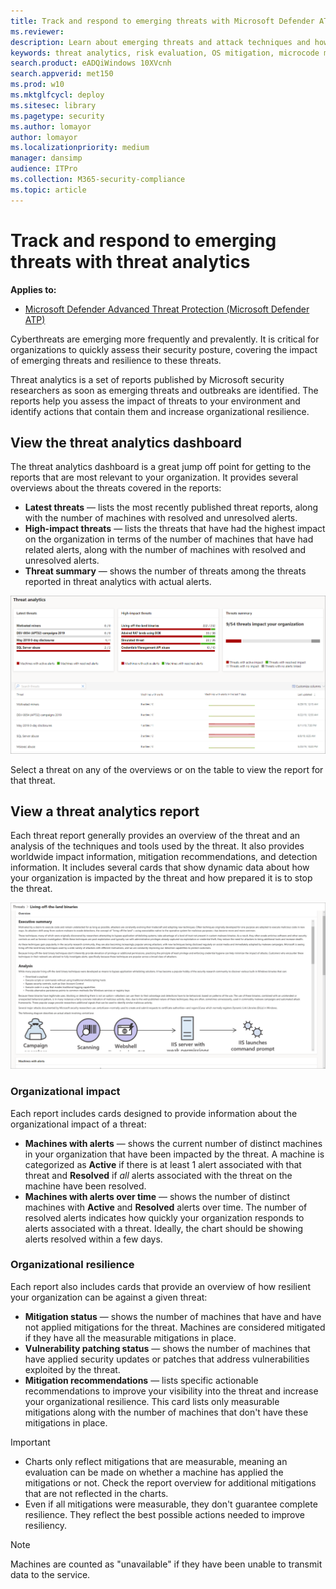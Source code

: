```yaml
---
title: Track and respond to emerging threats with Microsoft Defender ATP threat analytics
ms.reviewer: 
description: Learn about emerging threats and attack techniques and how to stop them. Assess their impact to your organization and evaluate your organizational resilience.
keywords: threat analytics, risk evaluation, OS mitigation, microcode mitigation, mitigation status 
search.product: eADQiWindows 10XVcnh
search.appverid: met150
ms.prod: w10
ms.mktglfcycl: deploy
ms.sitesec: library
ms.pagetype: security
ms.author: lomayor
author: lomayor
ms.localizationpriority: medium
manager: dansimp
audience: ITPro
ms.collection: M365-security-compliance 
ms.topic: article
---
```


# Track and respond to emerging threats with threat analytics 
**Applies to:**
- [Microsoft Defender Advanced Threat Protection (Microsoft Defender ATP)](https://go.microsoft.com/fwlink/p/?linkid=2069559)

Cyberthreats are emerging more frequently and prevalently. It is critical for organizations to quickly assess their security posture, covering the impact of emerging threats and resilience to these threats.  

Threat analytics is a set of reports published by Microsoft security researchers as soon as emerging threats and outbreaks are identified. The reports help you assess the impact of threats to your environment and identify actions that contain them and increase organizational resilience.

## View the threat analytics dashboard

The threat analytics dashboard is a great jump off point for getting to the reports that are most relevant to your organization. It provides several overviews about the threats covered in the reports:

- **Latest threats** — lists the most recently published threat reports, along with the number of machines with resolved and unresolved alerts.
- **High-impact threats** — lists the threats that have had the highest impact on the organization in terms of the number of machines that have had related alerts, along with the number of machines with resolved and unresolved alerts.
- **Threat summary** — shows the number of threats among the threats reported in threat analytics with actual alerts.

![Image of a threat analytics dashboard](images/ta_dashboard.png)

Select a threat on any of the overviews or on the table to view the report for that threat.

## View a threat analytics report

Each threat report generally provides an overview of the threat and an analysis of the techniques and tools used by the threat. It also provides worldwide impact information, mitigation recommendations, and detection information. It includes several cards that show dynamic data about how your organization is impacted by the threat and how prepared it is to stop the threat. 

![Image of a threat analytics report](images/ta.png)

### Organizational impact
Each report includes cards designed to provide information about the organizational impact of a threat:
- **Machines with alerts** — shows the current number of distinct machines in your organization that have been impacted by the threat. A machine is categorized as **Active** if there is at least 1 alert associated with that threat and **Resolved** if *all* alerts associated with the threat on the machine have been resolved.
- **Machines with alerts over time** — shows the number of distinct machines with **Active** and **Resolved** alerts over time. The number of resolved alerts indicates how quickly your organization responds to alerts associated with a threat. Ideally, the chart should be showing alerts resolved within a few days.

### Organizational resilience
Each report also includes cards that provide an overview of how resilient your organization can be against a given threat:
- **Mitigation status** — shows the number of machines that have and have not applied mitigations for the threat. Machines are considered mitigated if they have all the measurable mitigations in place.
- **Vulnerability patching status** — shows the number of machines that have applied security updates or patches that address vulnerabilities exploited by the threat.
- **Mitigation recommendations** — lists specific actionable recommendations to improve your visibility into the threat and increase your organizational resilience. This card lists only measurable mitigations along with the number of machines that don't have these mitigations in place.

>[!IMPORTANT]
>- Charts only reflect mitigations that are measurable, meaning an evaluation can be made on whether a machine has applied the mitigations or not. Check the report overview for additional mitigations that are not reflected in the charts.
>- Even if all mitigations were measurable, they don't guarantee complete resilience. They reflect the best possible actions needed to improve resiliency.

>[!NOTE]
>Machines are counted as "unavailable" if they have been unable to transmit data to the service.
